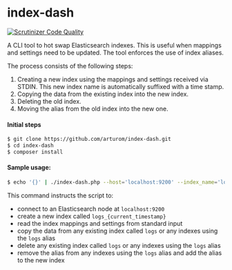 # index-dash
[![Scrutinizer Code Quality](https://scrutinizer-ci.com/g/arturom/index-dash/badges/quality-score.png?b=master)](https://scrutinizer-ci.com/g/arturom/index-dash/?branch=master)

A CLI tool to hot swap Elasticsearch indexes. This is useful when mappings and settings need to be updated. The tool enforces the use of index aliases.

The process consists of the following steps:
  1. Creating a new index using the mappings and settings received via STDIN. This new index name is automatically suffixed with a time stamp.
  2. Copying the data from the existing index into the new index.
  3. Deleting the old index.
  4. Moving the alias from the old index into the new one.

#### Initial steps
```bash
$ git clone https://github.com/arturom/index-dash.git
$ cd index-dash
$ composer install
```

#### Sample usage:
```bash
$ echo '{}' | ./index-dash.php --host='localhost:9200' --index_name='logs' --copy_data --delete_old --move_alias
```
This command instructs the script to:
  - connect to an Elasticsearch node at `localhost:9200`
  - create a new index called `logs_{current_timestamp}`
  - read the index mappings and settings from standard input
  - copy the data from any existing index called `logs` or any indexes using the `logs` alias
  - delete any existing index called `logs` or any indexes using the `logs` alias
  - remove the alias from any indexes using the `logs` alias and add the alias to the new index
